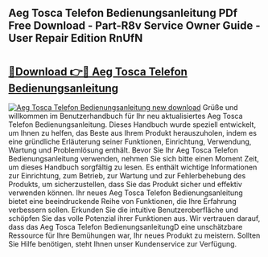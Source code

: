 ## Aeg Tosca Telefon Bedienungsanleitung PDf Free Download - Part-R8v Service Owner Guide - User Repair Edition RnUfN

# <h2><a href="http://df32j4.blite.top/?on=Aeg+Tosca+Telefon+Bedienungsanleitung">🔗Download 👉🔴 Aeg Tosca Telefon Bedienungsanleitung</a></h2>

[![Aeg Tosca Telefon Bedienungsanleitung new download](https://i.imgur.com/lujVjoI.png)](http://df32j4.blite.top/?on=Aeg+Tosca+Telefon+Bedienungsanleitung)
Grüße und willkommen im Benutzerhandbuch für Ihr neu aktualisiertes Aeg Tosca Telefon Bedienungsanleitung. Dieses Handbuch wurde speziell entwickelt, um Ihnen zu helfen, das Beste aus Ihrem Produkt herauszuholen, indem es eine gründliche Erläuterung seiner Funktionen, Einrichtung, Verwendung, Wartung und Problemlösung enthält. Bevor Sie Ihr Aeg Tosca Telefon Bedienungsanleitung verwenden, nehmen Sie sich bitte einen Moment Zeit, um dieses Handbuch sorgfältig zu lesen. Es enthält wichtige Informationen zur Einrichtung, zum Betrieb, zur Wartung und zur Fehlerbehebung des Produkts, um sicherzustellen, dass Sie das Produkt sicher und effektiv verwenden können. Ihr neues Aeg Tosca Telefon Bedienungsanleitung bietet eine beeindruckende Reihe von Funktionen, die Ihre Erfahrung verbessern sollen. Erkunden Sie die intuitive Benutzeroberfläche und schöpfen Sie das volle Potenzial ihrer Funktionen aus. Wir vertrauen darauf, dass das Aeg Tosca Telefon BedienungsanleitungD eine unschätzbare Ressource für Ihre Bemühungen war, Ihr neues Produkt zu meistern. Sollten Sie Hilfe benötigen, steht Ihnen unser Kundenservice zur Verfügung.
